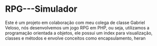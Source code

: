 # RPG---Simulador
Este é um projeto em colaboração com meu colega de classe Gabriel Veloso, nós desenvolvemos um jogo RPG em PHP, ou seja, utilizamos a programação orientada a objetos, ele possui um index para visualização, classes e métodos e envolve conceitos como encapsulamento, heran
